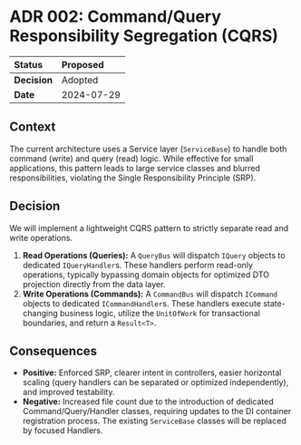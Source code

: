 # ADR 002: Command/Query Responsibility Segregation (CQRS)

| Status | Proposed |
| :--- | :--- |
| **Decision** | Adopted |
| **Date** | 2024-07-29 |

## Context

The current architecture uses a Service layer (`ServiceBase`) to handle both command (write) and query (read) logic. While effective for small applications, this pattern leads to large service classes and blurred responsibilities, violating the Single Responsibility Principle (SRP).

## Decision

We will implement a lightweight CQRS pattern to strictly separate read and write operations.

1.  **Read Operations (Queries):** A `QueryBus` will dispatch `IQuery` objects to dedicated `IQueryHandler`s. These handlers perform read-only operations, typically bypassing domain objects for optimized DTO projection directly from the data layer.
2.  **Write Operations (Commands):** A `CommandBus` will dispatch `ICommand` objects to dedicated `ICommandHandler`s. These handlers execute state-changing business logic, utilize the `UnitOfWork` for transactional boundaries, and return a `Result<T>`.

## Consequences

*   **Positive:** Enforced SRP, clearer intent in controllers, easier horizontal scaling (query handlers can be separated or optimized independently), and improved testability.
*   **Negative:** Increased file count due to the introduction of dedicated Command/Query/Handler classes, requiring updates to the DI container registration process. The existing `ServiceBase` classes will be replaced by focused Handlers.
